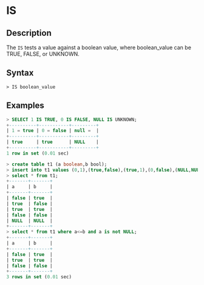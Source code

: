 # **IS**

## **Description**

The `IS` tests a value against a boolean value, where boolean_value can be TRUE, FALSE, or UNKNOWN.

## **Syntax**

```
> IS boolean_value
```

## **Examples**

```sql
> SELECT 1 IS TRUE, 0 IS FALSE, NULL IS UNKNOWN;
+----------+-----------+---------+
| 1 = true | 0 = false | null =  |
+----------+-----------+---------+
| true     | true      | NULL    |
+----------+-----------+---------+
1 row in set (0.01 sec)
```

```sql
> create table t1 (a boolean,b bool);
> insert into t1 values (0,1),(true,false),(true,1),(0,false),(NULL,NULL);
> select * from t1;
+-------+-------+
| a     | b     |
+-------+-------+
| false | true  |
| true  | false |
| true  | true  |
| false | false |
| NULL  | NULL  |
+-------+-------+
> select * from t1 where a<=b and a is not NULL;
+-------+-------+
| a     | b     |
+-------+-------+
| false | true  |
| true  | true  |
| false | false |
+-------+-------+
3 rows in set (0.01 sec)
```
